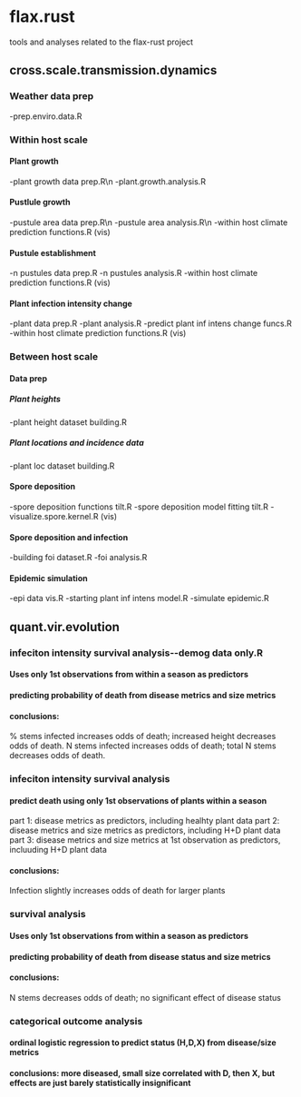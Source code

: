 # flax.rust
tools and analyses related to the flax-rust project

## cross.scale.transmission.dynamics

### Weather data prep
-prep.enviro.data.R
### Within host scale
#### Plant growth
-plant growth data prep.R\n
-plant.growth.analysis.R
#### Pustlule growth
-pustule area data prep.R\n
-pustule area analysis.R\n
-within host climate prediction functions.R (vis)
#### Pustule establishment
-n pustules data prep.R
-n pustules analysis.R
-within host climate prediction functions.R (vis)
#### Plant infection intensity change
-plant data prep.R
-plant analysis.R
-predict plant inf intens change funcs.R
-within host climate prediction functions.R (vis)
### Between host scale
#### Data prep
##### Plant heights
-plant height dataset building.R
##### Plant locations and incidence data
-plant loc dataset building.R
#### Spore deposition
-spore deposition functions tilt.R
-spore deposition model fitting tilt.R
-visualize.spore.kernel.R (vis)
#### Spore deposition and infection
-building foi dataset.R
-foi analysis.R
#### Epidemic simulation
-epi data vis.R
-starting plant inf intens model.R
-simulate epidemic.R

## quant.vir.evolution

### infeciton intensity survival analysis--demog data only.R
#### Uses only 1st observations from within a season as predictors
#### predicting probability of death from disease metrics and size metrics
#### conclusions:
% stems infected increases odds of death; increased height decreases odds of death.
N stems infected increases odds of death; total N stems decreases odds of death.

### infeciton intensity survival analysis
#### predict death using only 1st observations of plants within a season
part 1: disease metrics as predictors, including healhty plant data
part 2: disease metrics and size metrics as predictors, including H+D plant data
part 3: disease metrics and size metrics at 1st observation as predictors, incluuding H+D plant data
#### conclusions:
Infection slightly increases odds of death for larger plants

### survival analysis
#### Uses only 1st observations from within a season as predictors
#### predicting probability of death from disease status and size metrics
#### conclusions:
N stems decreases odds of death; no significant effect of disease status

### categorical outcome analysis
#### ordinal logistic regression to predict status (H,D,X) from disease/size metrics
#### conclusions: more diseased, small size correlated with D, then X, but effects are just barely statistically insignificant

